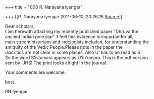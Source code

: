 +++
title = "000 R. Narayana iyengar"

+++
[[R. Narayana iyengar	2011-06-10, 20:26:19 [Source](https://groups.google.com/g/bvparishat/c/8Wox8ufkRMw)]]



Dear scholars,  
I am herewith attaching my recently published paper "Dhruva the  
ancient Indian pole star". I feel this evidence is importantfor all,  
main stream historians and indologists included, for understanding the  
antiquity of the Vedic People.Please note in the paper the  
diacritics are not clear in some places. Also U' has to be read as S'.  
So the word S'is'umara appears as U'iu'umara. This is the pdf version  
sent by IJHS! The print looks alright in the journal.

Your comments are welcome.

best..

RN Iyengar  

